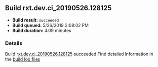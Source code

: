 ## Build rxt.dev.ci_20190526.128125
- **Build result:** `succeeded`
- **Build queued:** 5/26/2019 3:08:02 PM
- **Build duration:** 4.09 minutes
### Details
Build [rxt.dev.ci_20190526.128125](https://winappstudio.visualstudio.com/web/build.aspx?pcguid=a4ef43be-68ce-4195-a619-079b4d9834c2&builduri=vstfs%3a%2f%2f%2fBuild%2fBuild%2f28125) succeeded
Find detailed information in the [build log files](https://uwpctdiags.blob.core.windows.net/buildlogs/rxt.dev.ci_20190526.128125_logs.zip)
